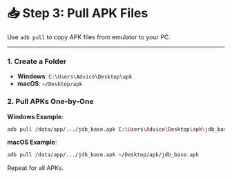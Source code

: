 <!-- Step 3: How to extract/pull APK files from emulator -->

# 📥 Step 3: Pull APK Files

Use `adb pull` to copy APK files from emulator to your PC.

---

### 1. Create a Folder

- **Windows**: `C:\Users\Advice\Desktop\apk`  
- **macOS**: `~/Desktop/apk`

### 2. Pull APKs One-by-One

**Windows Example**:
```bash
adb pull /data/app/.../jdb_base.apk C:\Users\Advice\Desktop\apk\jdb_base.apk
```

**macOS Example**:
```bash
adb pull /data/app/.../jdb_base.apk ~/Desktop/apk/jdb_base.apk
```

Repeat for all APKs.
